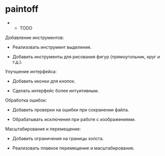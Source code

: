# paintoff

- - TODO

Добавление инструментов:

- Реализовать инструмент выделения.

- Добавить инструменты для рисования фигур (прямоугольник, круг и т.д.).

Улучшение интерфейса:

- Добавить иконки для кнопок.

- Сделать интерфейс более интуитивным.

Обработка ошибок:

- Добавить проверки на ошибки при сохранении файла.

- Обрабатывать исключения при работе с изображениями.

Масштабирование и перемещение:

- Добавить ограничения на границы холста.

- Реализовать плавное перемещение и масштабирование.
